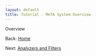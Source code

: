 ```yaml
---
layout: default
title: Tutorial - MeTA System Overview
---
```


Overview

Back: [Home]({{site.baseurl}}/)

Next: [Analyzers and Filters]({{site.baseurl}}/analyzers-filters-tutorial.html)
